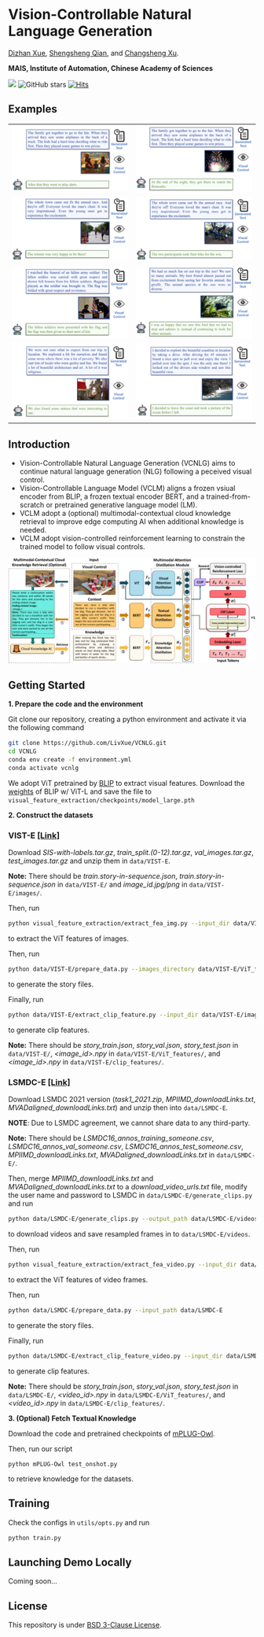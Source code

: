 # Vision-Controllable Natural Language Generation

[Dizhan Xue](https://scholar.google.com/citations?user=V5Aeh_oAAAAJ), [Shengsheng Qian](https://scholar.google.com/citations?user=bPX5POgAAAAJ), and [Changsheng Xu](https://scholar.google.com/citations?user=hI9NRDkAAAAJ).

**MAIS, Institute of Automation, Chinese Academy of Sciences**

![](https://img.shields.io/badge/Status-building-brightgreen)
![GitHub stars](https://img.shields.io/github/stars/LivXue/VCNLG?color=yellow&label=Stars)
[![Hits](https://hits.seeyoufarm.com/api/count/incr/badge.svg?url=https%3A%2F%2Fgithub.com%2FLivXue%2FVCNLG&count_bg=%2379C83D&title_bg=%23555555&icon=&icon_color=%23E7E7E7&title=hits&edge_flat=false)](https://hits.seeyoufarm.com)

## Examples
  |   |   |
:-------------------------:|:-------------------------:
![example1](figs/exp1.PNG) |  ![example2](figs/exp2.PNG)
![example3](figs/exp3.PNG)  |  ![example4](figs/exp4.PNG)
![example5](figs/exp5.PNG)  |  ![example6](figs/exp6.PNG)
![example7](figs/exp7.PNG)  |  ![example8](figs/exp8.PNG)



## Introduction
- Vision-Controllable Natural Language Generation (VCNLG) aims to continue natural language generation (NLG) following a peceived visual control. 
- Vision-Controllable Language Model (VCLM) aligns a frozen vsiual encoder from BLIP, a frozen textual encoder BERT, and a trained-from-scratch or pretrained generative language model (LM).
- VCLM adopt a (optional) multimodal-contextual cloud knowledge retrieval to improve edge computing AI when additional knowledge is needed.
- VCLM adopt vision-controlled reinforcement learning to constrain the trained model to follow visual controls.


![overview](figs/framework.png)


## Getting Started

**1. Prepare the code and the environment**

Git clone our repository, creating a python environment and activate it via the following command

```bash
git clone https://github.com/LivXue/VCNLG.git
cd VCNLG
conda env create -f environment.yml
conda activate vcnlg
```

We adopt ViT pretrained by [BLIP](https://github.com/salesforce/BLIP) to extract visual features. Download the [weights](https://storage.googleapis.com/sfr-vision-language-research/BLIP/models/model_large.pth) of BLIP w/ ViT-L and save the file to `visual_feature_extraction/checkpoints/model_large.pth`



**2. Construct the datasets**

### VIST-E [[Link]](https://visionandlanguage.net/VIST/dataset.html)

Download *SIS-with-labels.tar.gz*, *train_split.(0-12).tar.gz*, *val_images.tar.gz*, *test_images.tar.gz*  and unzip them in `data/VIST-E`. 

__Note:__ There should be *train.story-in-sequence.json*, *train.story-in-sequence.json* in `data/VIST-E/` and *image_id.jpg/png* in `data/VIST-E/images/`.

Then, run

```bash
python visual_feature_extraction/extract_fea_img.py --input_dir data/VIST-E/images --output_dir data/VIST-E/ViT_features --device <your device>
```

to extract the ViT features of images.

Then, run

```bash
python data/VIST-E/prepare_data.py --images_directory data/VIST-E/ViT_features --device <your device>
```

to generate the story files. 

Finally, run

```bash
python data/VIST-E/extract_clip_feature.py --input_dir data/VIST-E/images --output_dir data/VIST-E/clip_features
```
to generate clip features.

__Note:__ There should be *story_train.json*, *story_val.json*, *story_test.json* in `data/VIST-E/`, *<image_id>.npy* in `data/VIST-E/ViT_features/`, and *<image_id>.npy* in `data/VIST-E/clip_features/`.

### LSMDC-E [[Link]](https://sites.google.com/site/describingmovies/home) 

Download LSMDC 2021 version (*task1_2021.zip*, *MPIIMD_downloadLinks.txt*, *MVADaligned_downloadLinks.txt*) and unzip then into `data/LSMDC-E`. 

__NOTE__: Due to LSMDC agreement, we cannot share data to any third-party.

__Note:__ There should be *LSMDC16_annos_training_someone.csv*, *LSMDC16_annos_val_someone.csv*, *LSMDC16_annos_test_someone.csv*, *MPIIMD_downloadLinks.txt*, *MVADaligned_downloadLinks.txt* in `data/LSMDC-E/`.

Then, merge *MPIIMD_downloadLinks.txt* and *MVADaligned_downloadLinks.txt* to a *download_video_urls.txt* file, modify the user name and password to LSMDC in `data/LSMDC-E/generate_clips.py` and run 

```bash
python data/LSMDC-E/generate_clips.py --output_path data/LSMDC-E/videos --user_name <your user name to LSMDC> --password <your password to LSMDC>
```

to download videos and save resampled frames in to `data/LSMDC-E/videos`.

Then, run

```bash
python visual_feature_extraction/extract_fea_video.py --input_dir data/LSMDC-E/videos --output_dir data/LSMDC-E/ViT_features --device <your device>
```
to extract the ViT features of video frames.

Then, run

```bash
python data/LSMDC-E/prepare_data.py --input_path data/LSMDC-E
```

to generate the story files.

Finally, run

```bash
python data/LSMDC-E/extract_clip_feature_video.py --input_dir data/LSMDC-E/videos --output_dir data/LSMDC-E/clip_features
```
to generate clip features.

__Note:__ There should be *story_train.json*, *story_val.json*, *story_test.json* in `data/LSMDC-E/`, *<video_id>.npy* in `data/LSMDC-E/ViT_features/`, and *<video_id>.npy* in `data/LSMDC-E/clip_features/`.

**3. (Optional) Fetch Textual Knowledge**

Download the code and pretrained checkpoints of [mPLUG-Owl](https://github.com/X-PLUG/mPLUG-Owl).

Then, run our script

```
python mPLUG-Owl test_onshot.py
```

to retrieve knowledge for the datasets.


## Training
Check the configs in `utils/opts.py` and run 
```bash
python train.py
```

## Launching Demo Locally

Coming soon...


<div style="display:none">
## Citation

If you find our work or the code useful, please consider cite our paper using:
```bibtex

```
</div>

## License
This repository is under [BSD 3-Clause License](LICENSE.md).


